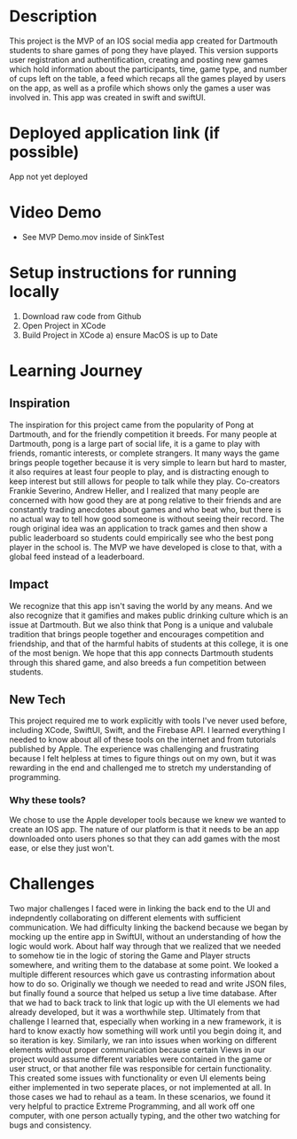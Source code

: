 # Description
This project is the MVP of an IOS social media app created for Dartmouth students to share games of pong they have played. This version supports user registration and authentification, creating and posting new games which hold information about the participants, time, game type, and number of cups left on the table, a feed which recaps all the games played by users on the app, as well as a profile which shows only the games a user was involved in. This app was created in swift and swiftUI.

# Deployed application link (if possible)
App not yet deployed
                                                                
# Video Demo
- See MVP Demo.mov inside of SinkTest
                                                                
# Setup instructions for running locally
1) Download raw code from Github
2) Open Project in XCode
3) Build Project in XCode
    a) ensure MacOS is up to Date

# Learning Journey

## Inspiration
The inspiration for this project came from the popularity of Pong at Dartmouth, and for the friendly competition it breeds. For many people at Dartmouth, pong is a large part of social life, it is a game to play with friends, romantic interests, or complete strangers. It many ways the game brings people together because it is very simple to learn but hard to master, it also requires at least four people to play, and is distracting enough to keep interest but still allows for people to talk while they play. Co-creators Frankie Severino, Andrew Heller, and I realized that many people are concerned with how good they are at pong relative to their friends and are constantly trading anecdotes about games and who beat who, but there is no actual way to tell how good someone is without seeing their record. The rough original idea was an application to track games and then show a public leaderboard so students could empirically see who the best pong player in the school is. The MVP we have developed is close to that, with a global feed instead of a leaderboard.
                        
## Impact
We recognize that this app isn't saving the world by any means. And we also recognize that it gamifies and makes public drinking culture which is an issue at Dartmouth. But we also think that Pong is a unique and valubale tradition that brings people together and encourages competition and friendship, and that of the harmful habits of students at this college, it is one of the most benign. We hope that this app connects Dartmouth students through this shared game, and also breeds a fun competition between students.
                        
## New Tech
This project required me to work  explicitly with tools I've never used before, including XCode, SwiftUI, Swift, and the Firebase API. I learned everything I needed to know about all of these tools on the internet and from tutorials published by Apple. The experience was challenging and frustrating because I felt helpless at times to figure things out on my own, but it was rewarding in the end and challenged me to stretch my understanding of programming.
                        
### Why these tools?
We chose to use the Apple developer tools because we knew we wanted to create an IOS app. The nature of our platform is that it needs to be an app downloaded onto users phones so that they can add games with the most ease, or else they just won't.
                        
                                                                
# Challenges
Two major challenges I faced were in linking the back end to the UI and indepndently collaborating on different elements with sufficient communication. We had difficulty linking the backend because we began by mocking up the entire app in SwiftUI, without an understanding of how the logic would work. About half way through that we realized that we needed to somehow tie in the logic of storing the Game and Player structs somewhere, and writing them to the database at some point. We looked a multiple different resources which gave us contrasting information about how to do so. Originally we though we needed to read and write JSON files, but finally found a source that helped us setup a live time database. After that we had to back track to link that logic up with the UI elements we had already developed, but it was a worthwhile step. Ultimately from that challenge I learned that, especially when working in a new framework, it is hard to know exactly how something will work until you begin doing it, and so iteration is key. Similarly, we ran into issues when working on different elements without proper communication because certain Views in our project would assume different variables were contained in the game or user struct, or that another file was responsible for certain functionality. This created some issues with functionality or even UI elements being either implemented in two seperate places, or not implemented at all. In those cases we had to rehaul as a team. In these scenarios, we found it very helpful to practice Extreme Programming, and all work off one computer, with one person actually typing, and the other two watching for bugs and consistency. 

